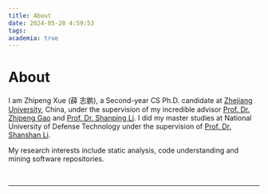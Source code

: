 ```yaml
---
title: About
date: 2024-05-28 4:59:53
tags:
academia: true
---
```


# About
I am Zhipeng Xue (薛 志鹏), a Second-year CS Ph.D. candidate at [Zhejiang University](https://www.zju.edu.cn/english/), China, under the supervision of my incredible advisor [Prof. Dr. Zhipeng Gao](https://zpgao.github.io/) and [Prof. Dr. Shanping Li](https://person.zju.edu.cn/en/0087125). I did my master studies at National University of Defense Technology under the supervision of [Prof. Dr. Shanshan Li](https://scholar.google.com/citations?user=GbDudEcAAAAJ&hl=en&oi=ao).

My research interests include static analysis, code understanding and mining software repositories.

<br>

---